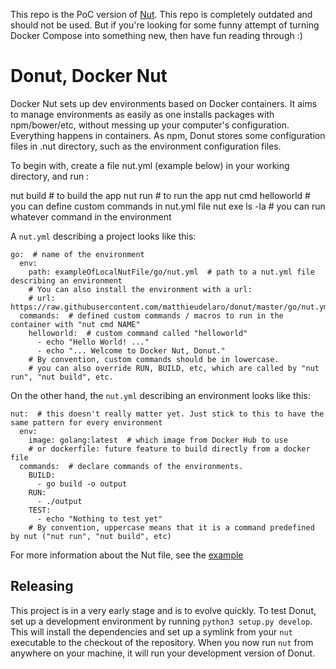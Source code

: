 This repo is the PoC version of [Nut](https://github.com/matthieudelaro/nut). This repo is completely outdated and should not be used. But if you're looking for some funny attempt of turning Docker Compose into something new, then have fun reading through :)


Donut, Docker Nut
==============


Docker Nut sets up dev environments based on Docker containers.
It aims to manage environments as easily as one installs packages with npm/bower/etc,
without messing up your computer's configuration. Everything happens in containers.
As npm, Donut stores some configuration files in .nut directory, such as the environment
configuration files.

To begin with, create a file nut.yml (example below) in your working directory, and run :

nut build  # to build the app
nut run  # to run the app
nut cmd helloworld  # you can define custom commands in nut.yml file
nut exe ls -la  # you can run whatever command in the environment

A `nut.yml` describing a project looks like this:

    go:  # name of the environment
      env:
        path: exampleOfLocalNutFile/go/nut.yml  # path to a nut.yml file describing an environment
        # You can also install the environment with a url:
        # url: https://raw.githubusercontent.com/matthieudelaro/donut/master/go/nut.yml
      commands:  # defined custom commands / macros to run in the container with "nut cmd NAME"
        helloworld:  # custom command called "helloworld"
          - echo "Hello World! ..."
          - echo "... Welcome to Docker Nut, Donut."
        # By convention, custom commands should be in lowercase.
        # you can also override RUN, BUILD, etc, which are called by "nut run", "nut build", etc.


On the other hand, the `nut.yml` describing an environment looks like this:

    nut:  # this doesn't really matter yet. Just stick to this to have the same pattern for every environment
      env:
        image: golang:latest  # which image from Docker Hub to use
        # or dockerfile: future feature to build directly from a docker file
      commands:  # declare commands of the environments.
        BUILD:
          - go build -o output
        RUN:
          - ./output
        TEST:
          - echo "Nothing to test yet"
        # By convention, uppercase means that it is a command predefined by nut ("nut run", "nut build", etc)


For more information about the Nut file, see the
[example](tests/nut/)

Releasing
---------

This project is in a very early stage and is to evolve quickly.
To test Donut, set up a development environment by running `python3 setup.py develop`.
This will install the dependencies and set up a symlink from your `nut`
executable to the checkout of the repository. When you now run
`nut` from anywhere on your machine, it will run your development
version of Donut.
